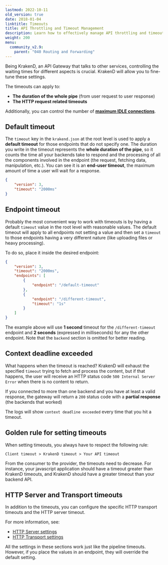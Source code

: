 ```yaml
---
lastmod: 2022-10-11
old_version: true
date: 2018-01-04
linktitle: Timeouts
title: API Throttling and Timeout Management
description: Learn how to effectively manage API throttling and timeouts with KrakenD API Gateway to ensure optimal performance and prevent abuse
weight: 200
menu:
  community_v2.9:
    parent: "040 Routing and Forwarding"
---
```


Being KrakenD, an API Gateway that talks to other services, controlling the waiting times for different aspects is crucial. KrakenD will allow you to fine-tune these settings.

The timeouts can apply to:

- **The duration of the whole pipe** (from user request to user response)
- **The HTTP request related timeouts**

Additionally, you can control the number of [**maximum IDLE connections**](/docs/v2.9/service-settings/http-transport-settings/).

## Default timeout
The `timeout` key in the `krakend.json` at the root level is used to apply a **default timeout** for those endpoints that do not specify one. The duration you write in the timeout represents the **whole duration of the pipe**, so it counts the time all your backends take to respond and the processing of all the components involved in the endpoint (the request, fetching data, manipulation, etc.). You can see it is an **end-user timeout**, the maximum amount of time a user will wait for a response.

```json
{
    "version": 3,
    "timeout": "2000ms"
}
```
## Endpoint timeout
Probably the most convenient way to work with timeouts is by having a default `timeout` value in the root level with reasonable values. The default timeout will apply to all endpoints not setting a value and then set a `timeout` to those endpoints having a very different nature (like uploading files or heavy processing).

To do so, place it inside the desired endpoint:

```json
{
    "version": 3,
    "timeout": "2000ms",
    "endpoints": [
        {
            "endpoint": "/default-timeout"
        },
        {
            "endpoint": "/different-timeout",
            "timeout": "1s"
        }
    ]
}
```

The example above will use **1 second** timeout for the `/different-timeout` endpoint and **2 seconds** (expressed in milliseconds) for any the other endpoint. Note that the `backend` section is omitted for better reading.

## Context deadline exceeded
What happens when the timeout is reached? KrakenD will exhaust the specified `timeout` trying to fetch and process the content, but if that happens, the user will receive an HTTP status code `500 Internal Server Error` when there is no content to return.

If you connected to more than one backend and you have at least a valid response, the gateway will return a `200` status code with a **partial response** (the backends that worked)

The logs will show `context deadline exceeded` every time that you hit a timeout.

## Golden rule for setting timeouts
When setting timeouts, you always have to respect the following rule:

```
Client timeout > KrakenD timeout > Your API timeout
```

From the consumer to the provider, the timeouts need to decrease. For instance, your javascript application should have a timeout greater than KrakenD timeouts, and KrakenD should have a greater timeout than your backend API.

## HTTP Server and Transport timeouts
In addition to the timeouts, you can configure the specific HTTP transport timeouts and the HTTP server timeout.

For more information, see:

- [HTTP Server settings](/docs/v2.9/service-settings/http-server-settings/)
- [HTTP Transport settings](/docs/v2.9/service-settings/http-transport-settings/)

All the settings in these sections work just like the pipeline timeouts. However, if you place the values in an endpoint, they will override the default setting.
